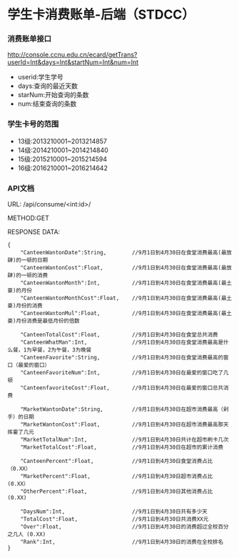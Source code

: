 # 学生卡消费账单-后端（STDCC）

### 消费账单接口
http://console.ccnu.edu.cn/ecard/getTrans?userId=Int&days=Int&startNum=Int&num=Int 

+ userid:学生学号
+ days:查询的最近天数
+ starNum:开始查询的条数
+ num:结束查询的条数

### 学生卡号的范围
+ 13级:2013210001~2013214857
+ 14级:2014210001~2014214840
+ 15级:2015210001~2015214594
+ 16级:2016210001~2016214642

### API文档

URL: /api/consume/\<int:id\>/

METHOD:GET

RESPONSE DATA: 

```
{ 
    "CanteenWantonDate":String,        //9月1日到4月30日在食堂消费最高(最放肆)的一顿的日期 
    "CanteenWantonCost":Float,         //9月1日到4月30日在食堂消费最高(最放肆)的一顿的消费 
    "CanteenWantonMonth":Int,          //9月1日到4月30日在食堂消费最高(最土豪)的月份 
    "CanteenWantonMonthCost":Float,    //9月1日到4月30日在食堂消费最高(最土豪)月份的消费 
    "CanteenWantonMul":Float,          //9月1日到4月30日在食堂消费最高(最土豪)月份消费是最低月份的倍数 
    
    "CanteenTotalCost":Float,          //9月1日到4月30日在食堂总共消费 
    "CanteenWhatMan":Int,              //9月1日到4月30日在食堂消费最高是什么餐，1为早餐，2为午餐，3为晚餐 
    "CanteenFavorite":String,          //9月1日到4月30日在食堂消费最高的窗口（最爱的窗口）
    "CanteenFavoriteNum":Int,          //9月1日到4月30日在最爱的窗口吃了几顿 
    "CanteenfavoriteCost":Float,       //9月1日到4月30日在最爱的窗口总共消费 
    
    "MarketWantonDate":String,         //9月1日到4月30日在超市消费最高（剁手）的日期
    "MarketWantonCost":Float,          //9月1日到4月30日在超市消费最高那天挥霍了几元 
    "MarketTotalNum":Int,              //9月1日到4月30日共计在超市刷卡几次 
    "MarketTotalCost":Float,           //9月1日到4月30日在超市的累计消费 
    
    "CanteenPercent":Float,            //9月1日到4月30日食堂消费占比（0.XX）
    "MarketPercent":Float,             //9月1日到4月30日超市消费占比 (0.XX）
    "OtherPercent":Float,              //9月1日到4月30日其他消费占比 (0.XX)
    
    "DaysNum":Int,                     //9月1日到4月30日共有多少天 
    "TotalCost":Float,                 //9月1日到4月30日共消费XX元 
    "Over":Float,                      //9月1日到4月30日的消费超过全校百分之几人 (0.XX)
    "Rank":Int,                        //9月1日到4月30日的消费在全校排名 
} 
```
